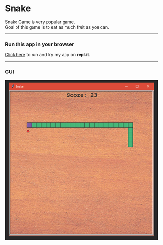 # Snake

Snake Game is very popular game.  
Goal of this game is to eat as much fruit as 
you can.  


---

### Run this app in your browser
[Click here](https://repl.it/join/shfbswmy-luknplava)
to run and try my app on **repl.it**.

---

### GUI   
   
![](images/snake_game.png)
